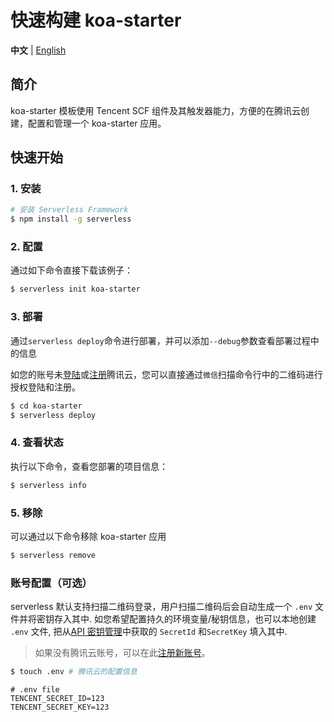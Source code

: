 # 快速构建 koa-starter

**中文** | [English](./README_EN.md)

## 简介

koa-starter 模板使用 Tencent SCF 组件及其触发器能力，方便的在腾讯云创建，配置和管理一个 koa-starter 应用。

## 快速开始

### 1. 安装

```bash
# 安装 Serverless Framework
$ npm install -g serverless
```

### 2. 配置

通过如下命令直接下载该例子：

```bash
$ serverless init koa-starter
```

### 3. 部署

通过`serverless deploy`命令进行部署，并可以添加`--debug`参数查看部署过程中的信息

如您的账号未[登陆](https://cloud.tencent.com/login)或[注册](https://cloud.tencent.com/register)腾讯云，您可以直接通过`微信`扫描命令行中的二维码进行授权登陆和注册。

```bash
$ cd koa-starter
$ serverless deploy
```

### 4. 查看状态

执行以下命令，查看您部署的项目信息：

```bash
$ serverless info
```

### 5. 移除

可以通过以下命令移除 koa-starter 应用

```bash
$ serverless remove
```

### 账号配置（可选）

serverless 默认支持扫描二维码登录，用户扫描二维码后会自动生成一个 `.env` 文件并将密钥存入其中.
如您希望配置持久的环境变量/秘钥信息，也可以本地创建 `.env` 文件, 
把从[API 密钥管理](https://console.cloud.tencent.com/cam/capi)中获取的 `SecretId` 和`SecretKey` 填入其中.

> 如果没有腾讯云账号，可以在此[注册新账号](https://cloud.tencent.com/register)。

```bash
$ touch .env # 腾讯云的配置信息
```

```
# .env file
TENCENT_SECRET_ID=123
TENCENT_SECRET_KEY=123
```
